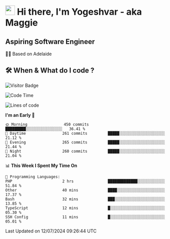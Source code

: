 <h1><img src="https://emojis.slackmojis.com/emojis/images/1531849430/4246/blob-sunglasses.gif?1531849430" width="30"/> Hi there, I'm Yogeshvar - aka Maggie</h1>

## Aspiring Software Engineer
🏂🏻  Based on Adelaide 

## 🛠 When & What do I code ?  

![Visitor Badge](https://visitor-badge.feriirawann.repl.co?username=yogeshvar&repo=yogeshvar&label=Visitors&style=plastic&color=%23457BFF&contentType=svg)

<!--START_SECTION:waka-->
![Code Time](http://img.shields.io/badge/Code%20Time-2%2C909%20hrs%208%20mins-blue)

![Lines of code](https://img.shields.io/badge/From%20Hello%20World%20I%27ve%20Written-4.2%20million%20lines%20of%20code-blue)

**I'm an Early 🐤** 

```text
🌞 Morning                450 commits         █████████░░░░░░░░░░░░░░░░   36.41 % 
🌆 Daytime                261 commits         █████░░░░░░░░░░░░░░░░░░░░   21.12 % 
🌃 Evening                265 commits         █████░░░░░░░░░░░░░░░░░░░░   21.44 % 
🌙 Night                  260 commits         █████░░░░░░░░░░░░░░░░░░░░   21.04 % 
```


📊 **This Week I Spent My Time On** 

```text
💬 Programming Languages: 
PHP                      2 hrs               █████████████░░░░░░░░░░░░   51.84 % 
Other                    40 mins             ████░░░░░░░░░░░░░░░░░░░░░   17.37 % 
Bash                     32 mins             ███░░░░░░░░░░░░░░░░░░░░░░   13.85 % 
TypeScript               12 mins             █░░░░░░░░░░░░░░░░░░░░░░░░   05.30 % 
SSH Config               11 mins             █░░░░░░░░░░░░░░░░░░░░░░░░   05.01 % 
```


 Last Updated on 12/07/2024 09:26:44 UTC
<!--END_SECTION:waka-->
